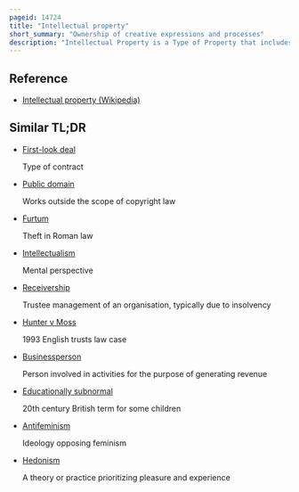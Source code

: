 ```yaml
---
pageid: 14724
title: "Intellectual property"
short_summary: "Ownership of creative expressions and processes"
description: "Intellectual Property is a Type of Property that includes intangible Creations of the human Mind. There are many Types of intellectual Property which some Countries recognize more than Others. The best-known Types are Patents, Copyrights, Trademarks, and Trade Secrets. The modern Concept of intellectual Property was developed in England in the 17th and 18th Centuries. The Term intellectual Property began to be used in the 19th Century though it was not until the late 20th Century that intellectual Property became widespread in most of the World's legal Systems."
---
```


## Reference

- [Intellectual property (Wikipedia)](https://en.wikipedia.org/?curid=14724)

## Similar TL;DR

- [First-look deal](/tldr/en/first-look-deal)

  Type of contract

- [Public domain](/tldr/en/public-domain)

  Works outside the scope of copyright law

- [Furtum](/tldr/en/furtum)

  Theft in Roman law

- [Intellectualism](/tldr/en/intellectualism)

  Mental perspective

- [Receivership](/tldr/en/receivership)

  Trustee management of an organisation, typically due to insolvency

- [Hunter v Moss](/tldr/en/hunter-v-moss)

  1993 English trusts law case

- [Businessperson](/tldr/en/businessperson)

  Person involved in activities for the purpose of generating revenue

- [Educationally subnormal](/tldr/en/educationally-subnormal)

  20th century British term for some children

- [Antifeminism](/tldr/en/antifeminism)

  Ideology opposing feminism

- [Hedonism](/tldr/en/hedonism)

  A theory or practice prioritizing pleasure and experience
